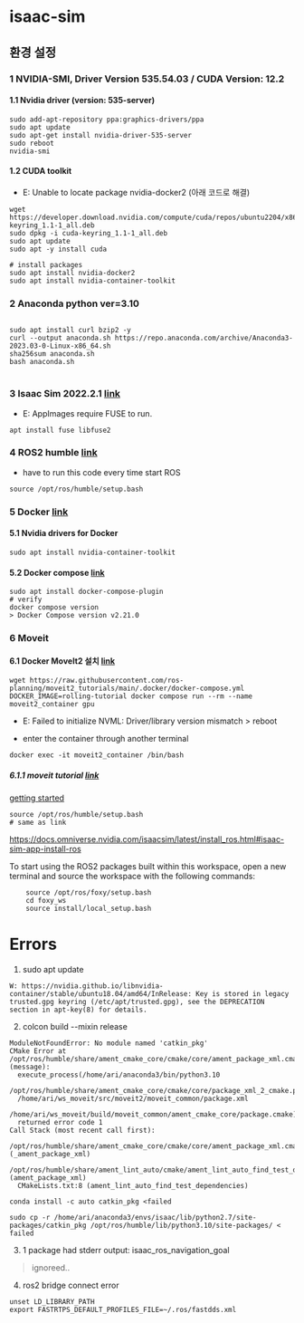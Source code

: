 # isaac-sim

## 환경 설정

### 1 NVIDIA-SMI, Driver Version 535.54.03 / CUDA Version: 12.2
#### 1.1 Nvidia driver (version: 535-server)
```
sudo add-apt-repository ppa:graphics-drivers/ppa
sudo apt update  
sudo apt-get install nvidia-driver-535-server  
sudo reboot  
nvidia-smi  
```
#### 1.2 CUDA toolkit
- E: Unable to locate package nvidia-docker2 (아래 코드로 해결)
```
wget https://developer.download.nvidia.com/compute/cuda/repos/ubuntu2204/x86_64/cuda-keyring_1.1-1_all.deb
sudo dpkg -i cuda-keyring_1.1-1_all.deb
sudo apt update
sudo apt -y install cuda

# install packages
sudo apt install nvidia-docker2
sudo apt install nvidia-container-toolkit
```

### 2 Anaconda python ver=3.10
<pre>
<code>
sudo apt install curl bzip2 -y  
curl --output anaconda.sh https://repo.anaconda.com/archive/Anaconda3-2023.03-0-Linux-x86_64.sh  
sha256sum anaconda.sh  
bash anaconda.sh  
</code>
</pre>

### 3 Isaac Sim 2022.2.1 [link](https://www.nvidia.com/en-us/omniverse/download/#ov-download)
- E: AppImages require FUSE to run.
```
apt install fuse libfuse2
```

### 4 ROS2 humble [link](https://docs.ros.org/en/humble/Installation/Ubuntu-Install-Debians.html)
- have to run this code every time start ROS
```
source /opt/ros/humble/setup.bash
```

### 5 Docker [link](https://docs.docker.com/engine/install/ubuntu)
#### 5.1 Nvidia drivers for Docker
```
sudo apt install nvidia-container-toolkit
```
#### 5.2 Docker compose [link](https://docs.docker.com/compose/install/linux/#install-using-the-repository)
```
sudo apt install docker-compose-plugin
# verify
docker compose version
> Docker Compose version v2.21.0
```

### 6 Moveit
#### 6.1 Docker MoveIt2 설치 [link](https://moveit.picknik.ai/main/doc/how_to_guides/how_to_setup_docker_containers_in_ubuntu.html)
```
wget https://raw.githubusercontent.com/ros-planning/moveit2_tutorials/main/.docker/docker-compose.yml
DOCKER_IMAGE=rolling-tutorial docker compose run --rm --name moveit2_container gpu
```
- E: Failed to initialize NVML: Driver/library version mismatch > reboot


- enter the container through another terminal
```
docker exec -it moveit2_container /bin/bash
```

##### 6.1.1 moveit tutorial [link](https://github.com/ros-planning/moveit2_tutorials)

[getting started](https://moveit.picknik.ai/main/doc/tutorials/getting_started/getting_started.html)
```
source /opt/ros/humble/setup.bash
# same as link
```

https://docs.omniverse.nvidia.com/isaacsim/latest/install_ros.html#isaac-sim-app-install-ros

To start using the ROS2 packages built within this workspace, open a new terminal and source the workspace with the following commands:
```
    source /opt/ros/foxy/setup.bash
    cd foxy_ws
    source install/local_setup.bash
```




# Errors
1. sudo apt update
```
W: https://nvidia.github.io/libnvidia-container/stable/ubuntu18.04/amd64/InRelease: Key is stored in legacy trusted.gpg keyring (/etc/apt/trusted.gpg), see the DEPRECATION section in apt-key(8) for details.
```

2. colcon build --mixin release
```
ModuleNotFoundError: No module named 'catkin_pkg'
CMake Error at /opt/ros/humble/share/ament_cmake_core/cmake/core/ament_package_xml.cmake:95 (message):
  execute_process(/home/ari/anaconda3/bin/python3.10
  /opt/ros/humble/share/ament_cmake_core/cmake/core/package_xml_2_cmake.py
  /home/ari/ws_moveit/src/moveit2/moveit_common/package.xml
  /home/ari/ws_moveit/build/moveit_common/ament_cmake_core/package.cmake)
  returned error code 1
Call Stack (most recent call first):
  /opt/ros/humble/share/ament_cmake_core/cmake/core/ament_package_xml.cmake:49 (_ament_package_xml)
  /opt/ros/humble/share/ament_lint_auto/cmake/ament_lint_auto_find_test_dependencies.cmake:31 (ament_package_xml)
  CMakeLists.txt:8 (ament_lint_auto_find_test_dependencies)
```
```
conda install -c auto catkin_pkg <failed
```
```
sudo cp -r /home/ari/anaconda3/envs/isaac/lib/python2.7/site-packages/catkin_pkg /opt/ros/humble/lib/python3.10/site-packages/ < failed
```

3. 1 package had stderr output: isaac_ros_navigation_goal  
> ignoreed..


4. ros2 bridge connect error
```
unset LD_LIBRARY_PATH
export FASTRTPS_DEFAULT_PROFILES_FILE=~/.ros/fastdds.xml
```



